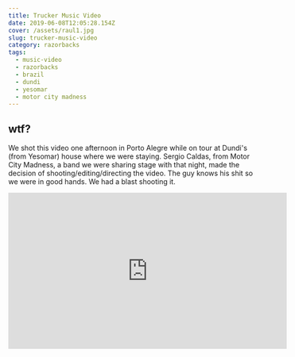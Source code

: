 ```yaml
---
title: Trucker Music Video
date: 2019-06-08T12:05:28.154Z
cover: /assets/raul1.jpg
slug: trucker-music-video
category: razorbacks
tags:
  - music-video
  - razorbacks
  - brazil
  - dundi
  - yesomar
  - motor city madness
---
```


## wtf?

We shot this video one afternoon in Porto Alegre while on tour at Dundi's (from Yesomar) house where we were staying. Sergio Caldas, from Motor City Madness, a band we were sharing stage with that night, made the decision of shooting/editing/directing the video. The guy knows his shit so we were in good hands. We had a blast shooting it. 


<iframe width="560" height="315" src="https://www.youtube.com/embed/lxJzSe8Wdp8" frameborder="0" allow="accelerometer; autoplay; encrypted-media; gyroscope; picture-in-picture" allowfullscreen></iframe>
